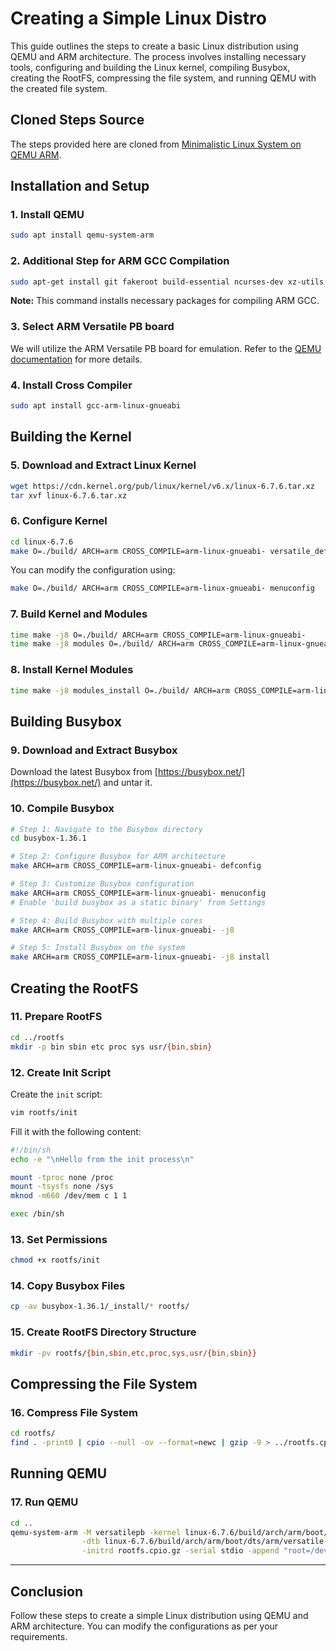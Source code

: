 # Creating a Simple Linux Distro

This guide outlines the steps to create a basic Linux distribution using QEMU and ARM architecture. The process involves installing necessary tools, configuring and building the Linux kernel, compiling Busybox, creating the RootFS, compressing the file system, and running QEMU with the created file system.

## Cloned Steps Source
The steps provided here are cloned from [Minimalistic Linux System on QEMU ARM](https://lukaszgemborowski.github.io/articles/minimalistic-linux-system-on-qemu-arm.html).

## Installation and Setup

### 1. Install QEMU
```bash
sudo apt install qemu-system-arm
```

### 2. Additional Step for ARM GCC Compilation
```bash
sudo apt-get install git fakeroot build-essential ncurses-dev xz-utils libssl-dev bc flex libelf-dev bison
```
**Note:** This command installs necessary packages for compiling ARM GCC. 

### 3. Select ARM Versatile PB board
We will utilize the ARM Versatile PB board for emulation. Refer to the [QEMU documentation](https://www.qemu.org/docs/master/system/arm/versatile.html) for more details.

### 4. Install Cross Compiler
```bash
sudo apt install gcc-arm-linux-gnueabi
```

## Building the Kernel

### 5. Download and Extract Linux Kernel
```bash
wget https://cdn.kernel.org/pub/linux/kernel/v6.x/linux-6.7.6.tar.xz
tar xvf linux-6.7.6.tar.xz
```

### 6. Configure Kernel
```bash
cd linux-6.7.6
make O=./build/ ARCH=arm CROSS_COMPILE=arm-linux-gnueabi- versatile_defconfig
```
You can modify the configuration using:
```bash
make O=./build/ ARCH=arm CROSS_COMPILE=arm-linux-gnueabi- menuconfig
```

### 7. Build Kernel and Modules
```bash
time make -j8 O=./build/ ARCH=arm CROSS_COMPILE=arm-linux-gnueabi-
time make -j8 modules O=./build/ ARCH=arm CROSS_COMPILE=arm-linux-gnueabi-
```

### 8. Install Kernel Modules
```bash
time make -j8 modules_install O=./build/ ARCH=arm CROSS_COMPILE=arm-linux-gnueabi- INSTALL_MOD_PATH=../../rootfs
```

## Building Busybox

### 9. Download and Extract Busybox
Download the latest Busybox from [https://busybox.net/](https://busybox.net/) and untar it.

### 10. Compile Busybox
```bash
# Step 1: Navigate to the Busybox directory
cd busybox-1.36.1

# Step 2: Configure Busybox for ARM architecture
make ARCH=arm CROSS_COMPILE=arm-linux-gnueabi- defconfig

# Step 3: Customize Busybox configuration
make ARCH=arm CROSS_COMPILE=arm-linux-gnueabi- menuconfig
# Enable 'build busybox as a static binary' from Settings

# Step 4: Build Busybox with multiple cores
make ARCH=arm CROSS_COMPILE=arm-linux-gnueabi- -j8

# Step 5: Install Busybox on the system
make ARCH=arm CROSS_COMPILE=arm-linux-gnueabi- -j8 install
```

## Creating the RootFS

### 11. Prepare RootFS
```bash
cd ../rootfs
mkdir -p bin sbin etc proc sys usr/{bin,sbin}
```

### 12. Create Init Script
Create the `init` script:
```bash
vim rootfs/init
```
Fill it with the following content:
```bash
#!/bin/sh
echo -e "\nHello from the init process\n"

mount -tproc none /proc
mount -tsysfs none /sys
mknod -m660 /dev/mem c 1 1

exec /bin/sh
```

### 13. Set Permissions
```bash
chmod +x rootfs/init
```

### 14. Copy Busybox Files
```bash
cp -av busybox-1.36.1/_install/* rootfs/
```

### 15. Create RootFS Directory Structure
```bash
mkdir -pv rootfs/{bin,sbin,etc,proc,sys,usr/{bin,sbin}}
```

## Compressing the File System

### 16. Compress File System
```bash
cd rootfs/
find . -print0 | cpio --null -ov --format=newc | gzip -9 > ../rootfs.cpio.gz
```

## Running QEMU

### 17. Run QEMU
```bash
cd ..
qemu-system-arm -M versatilepb -kernel linux-6.7.6/build/arch/arm/boot/zImage \
                -dtb linux-6.7.6/build/arch/arm/boot/dts/arm/versatile-pb.dtb \
                -initrd rootfs.cpio.gz -serial stdio -append "root=/dev/mem serial=ttyAMA0"
```

---
## Conclusion

Follow these steps to create a simple Linux distribution using QEMU and ARM architecture. You can modify the configurations as per your requirements.

